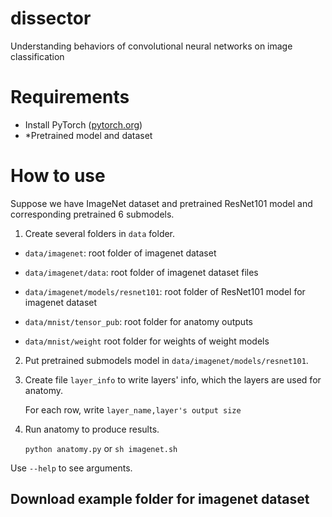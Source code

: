 # dissector

Understanding behaviors of convolutional neural networks on image classification

# Requirements

- Install PyTorch ([pytorch.org](http://pytorch.org))
- *Pretrained model and dataset

# How to use

Suppose we have ImageNet dataset and pretrained ResNet101 model and corresponding pretrained 6 submodels.

1. Create several folders in `data` folder.

- `data/imagenet`: root folder of imagenet dataset

- `data/imagenet/data`: root folder of imagenet dataset files

- `data/imagenet/models/resnet101`: root folder of ResNet101 model for imagenet dataset

- `data/mnist/tensor_pub`: root folder for anatomy outputs

- `data/mnist/weight` root folder for weights of weight models

2. Put pretrained submodels model in `data/imagenet/models/resnet101`.

3. Create file `layer_info` to write layers' info, which the layers are used for anatomy.

    For each row, write `layer_name,layer's output size`

4. Run anatomy to produce results.

    `python anatomy.py` or `sh imagenet.sh`

Use `--help` to see arguments.

## Download example folder for imagenet dataset 